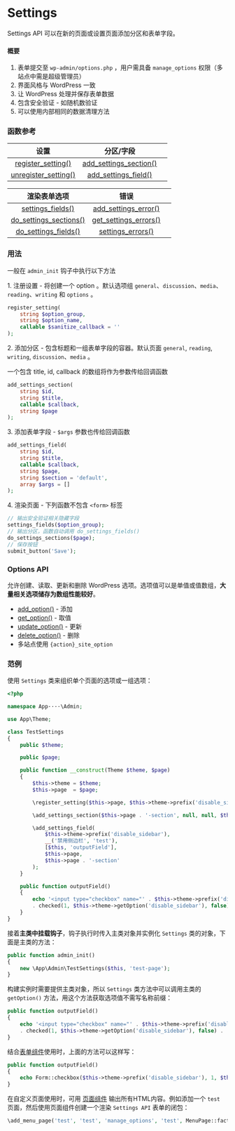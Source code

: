 # Settings

&#x20;Settings API 可以在新的页面或设置页面添加分区和表单字段。

#### 概要

1. 表单提交至 `wp-admin/options.php` ，用户需具备 `manage_options` 权限（多站点中需是超级管理员）
2. 界面风格与 WordPress 一致
3. 让 WordPress 处理并保存表单数据
4. 包含安全验证 - 如随机数验证
5. 可以使用内部相同的数据清理方法

### 函数参考

|                                                 设置                                                |                                                  分区/字段                                                  |   |
| :-----------------------------------------------------------------------------------------------: | :-----------------------------------------------------------------------------------------------------: | - |
|   [register\_setting()](https://developer.wordpress.org/reference/functions/register\_setting/)   | [add\_settings\_section()](https://developer.wordpress.org/reference/functions/add\_settings\_section/) |   |
| [unregister\_setting()](https://developer.wordpress.org/reference/functions/unregister\_setting/) |   [add\_settings\_field()](https://developer.wordpress.org/reference/functions/add\_settings\_field/)   |   |

|                                                  渲染表单选项                                                 |                                                   错误                                                  |   |
| :-----------------------------------------------------------------------------------------------------: | :---------------------------------------------------------------------------------------------------: | - |
|       [settings\_fields()](https://developer.wordpress.org/reference/functions/settings\_fields/)       |  [add\_settings\_error()](https://developer.wordpress.org/reference/functions/add\_settings\_error/)  |   |
| [do\_settings\_sections()](https://developer.wordpress.org/reference/functions/do\_settings\_sections/) | [get\_settings\_errors()](https://developer.wordpress.org/reference/functions/get\_settings\_errors/) |   |
|   [do\_settings\_fields()](https://developer.wordpress.org/reference/functions/do\_settings\_fields/)   |      [settings\_errors()](https://developer.wordpress.org/reference/functions/settings\_errors/)      |   |

### 用法

一般在 `admin_init` 钩子中执行以下方法&#x20;

1\. 注册设置 - 将创建一个 option 。默认选项组 `general`、`discussion`、`media`、 `reading`、`writing` 和 `options` 。

```php
register_setting(
    string $option_group,
    string $option_name,
    callable $sanitize_callback = ''
);
```

2\. 添加分区 - 包含标题和一组表单字段的容器。默认页面 `general`, `reading`, `writing`, `discussion`、`media` 。

一个包含 title, id, callback 的数组将作为参数传给回调函数

```php
add_settings_section(
    string $id,
    string $title,
    callable $callback,
    string $page
);
```

3\. 添加表单字段 - `$args` 参数也传给回调函数

```php
add_settings_field(
    string $id,
    string $title,
    callable $callback,
    string $page,
    string $section = 'default',
    array $args = []
);
```

4\. 渲染页面 - 下列函数不包含 `<form>` 标签

```php
// 输出安全验证相关隐藏字段
settings_fields($option_group);
// 输出分区，函数自动调用 do_settings_fields()
do_settings_sections($page);
// 保存按钮
submit_button('Save');
```

### Options API

允许创建、读取、更新和删除 WordPress 选项。选项值可以是单值或值数组，**大量相关选项储存为数组性能较好**。

* [add\_option()](https://developer.wordpress.org/reference/functions/add\_option/) - 添加
* [get\_option()](https://developer.wordpress.org/reference/functions/get\_option/) - 取值
* [update\_option()](https://developer.wordpress.org/reference/functions/update\_option/) - 更新
* [delete\_option()](https://developer.wordpress.org/reference/functions/delete\_option/) - 删除
* 多站点使用 `{action}_site_option`&#x20;

### 范例

使用 `Settings` 类来组织单个页面的选项或一组选项：

```php
<?php

namespace App····\Admin;

use App\Theme;

class TestSettings
{
    public $theme;

    public $page;

    public function __construct(Theme $theme, $page)
    {
        $this->theme = $theme;
        $this->page  = $page;

        \register_setting($this->page, $this->theme->prefix('disable_sidebar'));

        \add_settings_section($this->page . '-section', null, null, $this->page);

        \add_settings_field(
            $this->theme->prefix('disable_sidebar'),
            __('禁用侧边栏', 'test'),
            [$this, 'outputField'],
            $this->page,
            $this->page . '-section'
        );
    }

    public function outputField()
    {
        echo '<input type="checkbox" name="' . $this->theme->prefix('disable_sidebar') . '"'
        . checked(1, $this->theme->getOption('disable_sidebar'), false) . 'value="1">';
    }
}
```

接着**主类中挂载钩子**，钩子执行时传入主类对象并实例化 `Settings` 类的对象，下面是主类的方法：

```php
public function admin_init()
{
    new \App\Admin\TestSettings($this, 'test-page');
}
```

构建实例时需要提供主类对象，所以 `Settings` 类方法中可以调用主类的 `getOption()` 方法，用这个方法获取选项值不需写名称前缀：

```php
public function outputField()
{
    echo '<input type="checkbox" name="' . $this->theme->prefix('disable_sidebar') . '"'
    . checked(1, $this->theme->getOption('disable_sidebar'), false) . 'value="1">';
}
```

结合[表单组件](zu-jian-1.md)使用时，上面的方法可以这样写：

```php
public function outputField()
{
    echo Form::checkbox($this->theme->prefix('disable_sidebar'), 1, $this->theme->getOption('disable_sidebar'));
}
```

在自定义页面使用时，可用 [页面组件](cai-dan-ye-mian.md) 输出所有HTML内容。例如添加一个 `test` 页面，然后使用页面组件创建一个渲染 `Settings API` 表单的闭包：

```php
\add_menu_page('test', 'test', 'manage_options', 'test', MenuPage::factory('测试页面标题', 'test-page'));
```
